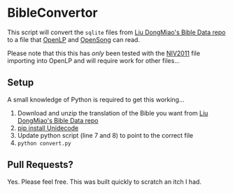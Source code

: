 # BibleConvertor

This script will convert the `sqlite` files from [Liu DongMiao's Bible Data repo](https://github.com/liudongmiao/bibledata) to a file that [OpenLP](https://manual.openlp.org/bibles.html) and [OpenSong](http://www.opensong.org/home/importing) can read.

Please note that this this has _only_ been tested with the [NIV2011](https://www.dropbox.com/s/7l8u3fr5e3dmpjc/niv2011?dl=0) file importing into OpenLP and will require work for other files…

## Setup

A small knowledge of Python is required to get this working… 


1. Download and unzip the translation of the Bible you want from [Liu DongMiao's Bible Data repo](https://github.com/liudongmiao/bibledata)
2. [pip install Unidecode](https://pypi.org/project/Unidecode/)
3. Update python script (line 7 and 8) to point to the correct file
4. `python convert.py`

## Pull Requests?

Yes. Please feel free. This was built quickly to scratch an itch I had.
